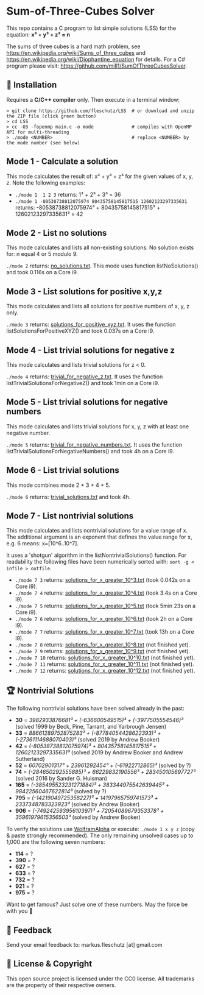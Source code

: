 Sum-of-Three-Cubes Solver
=========================
This repo contains a C program to list simple solutions (LSS) for the equation: **x³ + y³ + z³ = n**

The sums of three cubes is a hard math problem, see https://en.wikipedia.org/wiki/Sums_of_three_cubes and https://en.wikipedia.org/wiki/Diophantine_equation for details. For a C# program please visit: https://github.com/mill1/SumOfThreeCubesSolver.


🔧 Installation
----------------
Requires a **C/C++ compiler** only. Then execute in a terminal window: 
```
> git clone https://github.com/fleschutz/LSS  # or download and unzip the ZIP file (click green button)
> cd LSS
> cc -O3 -fopenmp main.c -o mode              # compiles with OpenMP API for multi-threading
> ./mode <NUMBER>                             # replace <NUMBER> by the mode number (see below)
```

Mode 1 - Calculate a solution
-----------------------------
This mode calculates the result of: x³ + y³ + z³ for the given values of x, y, z. Note the following examples:

* `./mode 1  1 2 3` returns: 1³ + 2³ + 3³ = 36
* `./mode 1 -80538738812075974 80435758145817515 12602123297335631` returns: -80538738812075974³ + 80435758145817515³ + 12602123297335631³ = 42


Mode 2 - List no solutions
--------------------------
This mode calculates and lists all non-existing solutions. No solution exists for: n equal 4 or 5 modulo 9.

`./mode 2` returns: [no_solutions.txt](Solutions/no_solutions.txt). This mode uses function listNoSolutions() and took 0.116s on a Core i9.


Mode 3 - List solutions for positive x,y,z
-------------------------------------------
This mode calculates and lists all solutions for positive numbers of x, y, z only.

`./mode 3` returns: [solutions_for_positive_xyz.txt](Solutions/solutions_for_positive_xyz.txt). It uses the function listSolutionsForPositiveXYZ() and took 0.037s on a Core i9.


Mode 4 - List trivial solutions for negative z
----------------------------------------------
This mode calculates and lists trivial solutions for z < 0.

`./mode 4` returns: [trivial_for_negative_z.txt](Solutions/trivial_for_negative_z.txt). It uses the function listTrivialSolutionsForNegativeZ() and took 1min on a Core i9.


Mode 5 - List trivial solutions for negative numbers
----------------------------------------------------
This mode calculates and lists trivial solutions for x, y, z with at least one negative number.

`./mode 5` returns: [trivial_for_negative_numbers.txt](Solutions/trivial_for_negative_numbers.txt). It uses the function listTrivialSolutionsForNegativeNumbers() and took 4h on a Core i9.


Mode 6 - List trivial solutions
-------------------------------
This mode combines mode 2 + 3 + 4 + 5.

`./mode 6` returns: [trivial_solutions.txt](Solutions/trivial_solutions.txt) and took 4h.


Mode 7 - List nontrivial solutions
----------------------------------
This mode calculates and lists nontrivial solutions for a value range of x. The additional argument is an exponent that defines the value range for x, e.g. 6 means: x=[10^6..10^7].

It uses a 'shotgun' algorithm in the listNontrivialSolutions() function. For readability the following files have been numerically sorted with: `sort -g < infile > outfile`.

* `./mode 7 3` returns: [solutions_for_x_greater_10^3.txt](Solutions/solutions_for_x_greater_10^3.txt) (took 0.042s on a Core i9).
* `./mode 7 4` returns: [solutions_for_x_greater_10^4.txt](Solutions/solutions_for_x_greater_10^4.txt) (took 3.4s on a Core i9).
* `./mode 7 5` returns: [solutions_for_x_greater_10^5.txt](Solutions/solutions_for_x_greater_10^5.txt) (took 5min 23s on a Core i9).
* `./mode 7 6` returns: [solutions_for_x_greater_10^6.txt](Solutions/solutions_for_x_greater_10^6.txt) (took 2h on a Core i9).
* `./mode 7 7` returns: [solutions_for_x_greater_10^7.txt](Solutions/solutions_for_x_greater_10^7.txt) (took 13h on a Core i9).
* `./mode 7 8` returns: [solutions_for_x_greater_10^8.txt](Solutions/solutions_for_x_greater_10^8.txt) (not finished yet).
* `./mode 7 9` returns: [solutions_for_x_greater_10^9.txt](Solutions/solutions_for_x_greater_10^9.txt) (not finished yet).
* `./mode 7 10` returns: [solutions_for_x_greater_10^10.txt](Solutions/solutions_for_x_greater_10^10.txt) (not finished yet).
* `./mode 7 11` returns: [solutions_for_x_greater_10^11.txt](Solutions/solutions_for_x_greater_10^11.txt) (not finished yet).
* `./mode 7 12` returns: [solutions_for_x_greater_10^12.txt](Solutions/solutions_for_x_greater_10^12.txt) (not finished yet).


🏆 Nontrivial Solutions
------------------------
The following nontrivial solutions have been solved already in the past:

* **30** = *3982933876681³ + (-636600549515)³ + (-3977505554546)³* (solved 1999 by Beck, Pine, Tarrant, and Yarbrough Jensen)
* **33** = *88661289752875283³ + (-87784054428622393)³ + (-27361114688070403)³* (solved 2019 by Andrew Booker)
* **42** = *(-80538738812075974)³ + 80435758145817515³ + 12602123297335631³* (solved 2019 by Andrew Booker and Andrew Sutherland)
* **52** = *60702901317³ + 23961292454³ + (-61922712865)³* (solved by ?)
* **74** = *(-284650292555885)³ + 66229832190556³ + 283450105697727³* (solved 2016 by Sander G. Huisman)
* **165** = *(-385495523231271884)³ + 383344975542639445³ + 98422560467622814³* (solved by ?)
* **795** = *(-14219049725358227)³ + 14197965759741573³ + 2337348783323923³* (solved by Andrew Booker)
* **906** = *(-74924259395610397)³ + 72054089679353378³ + 35961979615356503³* (solved by Andrew Booker)

To verify the solutions use [WolframAlpha](https://www.wolframalpha.com) or execute: `./mode 1 x y z` (copy & paste strongly recommended). The only remaining unsolved cases up to 1,000 are the following seven numbers:

* **114** = ?
* **390** = ?
* **627** = ?
* **633** = ?
* **732** = ?
* **921** = ?
* **975** = ?

Want to get famous? Just solve one of these numbers. May the force be with you 🖖


📧 Feedback
------------
Send your email feedback to: markus.fleschutz [at] gmail.com


🤝 License & Copyright
-----------------------
This open source project is licensed under the CC0 license. All trademarks are the property of their respective owners.
